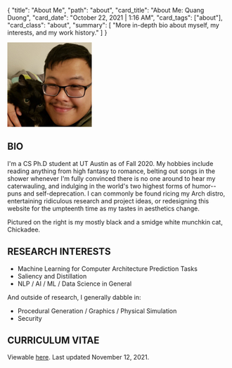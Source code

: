 {
    "title": "About Me",
    "path": "about",
    "card_title": "About Me: Quang Duong",
    "card_date": "October 22, 2021 | 1:16 AM",
    "card_tags": ["about"],
    "card_class": "about",
    "summary": [
        "More in-depth bio about myself, my interests, and my work history."
    ]
}

![profile pic](/static/media/profile.png)

## BIO

I'm a CS Ph.D student at UT Austin as of Fall 2020. My hobbies include reading
anything from high fantasy to romance, belting out songs in the shower whenever
I'm fully convinced there is no one around to hear my caterwauling, and
indulging in the world's two highest forms of humor--puns and self-deprecation.
I can commonly be found ricing my Arch distro, entertaining ridiculous research
and project ideas, or redesigning this website for the umpteenth time as my
tastes in aesthetics change.

Pictured on the right is my mostly black and a smidge white munchkin cat,
Chickadee.

## RESEARCH INTERESTS

- Machine Learning for Computer Architecture Prediction Tasks
- Saliency and Distillation
- NLP / AI / ML / Data Science in General

And outside of research, I generally dabble in:

- Procedural Generation / Graphics / Physical Simulation
- Security

## CURRICULUM VITAE

Viewable [here](/static/documents/quang_duong_cv.pdf). Last updated November 12, 2021.

